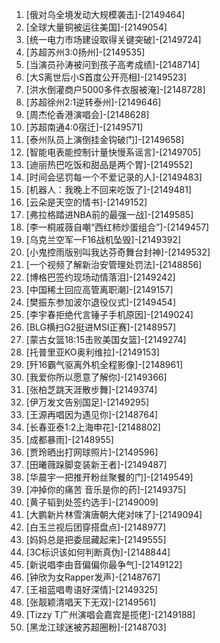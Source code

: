 
1. [俄对乌全境发动大规模袭击]-[2149464]
1. [全球大量铜被运往美国]-[2149054]
1. [统一电力市场建设取得关键突破]-[2149724]
1. [苏超苏州3:0扬州]-[2149535]
1. [当演员孙涛被问到孩子高考成绩]-[2148714]
1. [大S离世后小S首度公开亮相]-[2149523]
1. [洪水倒灌商户5000多件衣服被淹]-[2148728]
1. [苏超徐州2:1逆转泰州]-[2149646]
1. [周杰伦香港演唱会]-[2148628]
1. [苏超南通4:0宿迁]-[2149571]
1. [泰州队员上演倒挂金钩破门]-[2149658]
1. [智能电表能控制计量快慢系谣言]-[2149705]
1. [迪丽热巴吃饭和甜品是两个胃]-[2149552]
1. [时间会惩罚每一个不爱记录的人]-[2149483]
1. [机器人：我晚上不回来吃饭了]-[2149481]
1. [云朵是天空的情书]-[2149152]
1. [弗拉格踏进NBA前的最强一战]-[2149585]
1. [李一桐戚薇自嘲“西红柿炒蛋组合”]-[2149457]
1. [乌克兰空军一F16战机坠毁]-[2149392]
1. [小鬼控雨版别叫我达芬奇舞台封神]-[2149532]
1. [一个视频了解新治安管理处罚法]-[2148856]
1. [博格巴签约现场动情落泪]-[2149242]
1. [中国稀土回应高管离职潮]-[2149157]
1. [樊振东参加波尔退役仪式]-[2149454]
1. [李宇春拒绝代言锤子手机原因]-[2149024]
1. [BLG横扫G2挺进MSI正赛]-[2148957]
1. [蒙古女篮18:15击败美国女篮]-[2149274]
1. [托普里亚KO奥利维拉]-[2149153]
1. [歼16霸气驱离外机全程影像]-[2148961]
1. [我爱你所以愿意了解你]-[2149366]
1. [张柏芝跳天涯散步舞]-[2149374]
1. [伊万发文告别国足]-[2149295]
1. [王源再唱因为遇见你]-[2148764]
1. [长春亚泰1:2上海申花]-[2148802]
1. [成都暴雨]-[2148955]
1. [贾玲晒出打网球照片]-[2149596]
1. [田曦薇跺脚变装新王者]-[2149487]
1. [华晨宇一把推开粉丝聚餐的门]-[2149549]
1. [冲掉你的痛苦 音乐是你的药]-[2149375]
1. [黄子韬到处签约选手]-[2149009]
1. [大鹏新片林雪演唐朝大佬对味了]-[2149094]
1. [白玉兰视后团穿搭盘点]-[2148977]
1. [妈妈总是把委屈藏起来]-[2149555]
1. [3C标识该如何判断真伪]-[2148844]
1. [新说唱李由音偏偏你最争气]-[2149122]
1. [钟欣为女Rapper发声]-[2148767]
1. [王祖蓝唱粤语好深情]-[2149325]
1. [张靓颖清唱天下无双]-[2149561]
1. [Tizzy T广州演唱会嘉宾是揽佬]-[2149188]
1. [黑龙江球迷被苏超圈粉]-[2148703]